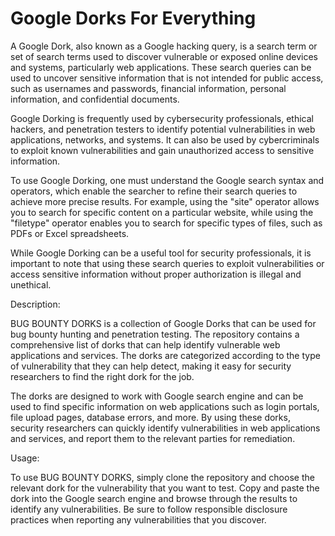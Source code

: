 # Google Dorks For Everything


A Google Dork, also known as a Google hacking query, is a search term or set of search terms used to discover vulnerable or exposed online devices and systems, particularly web applications. These search queries can be used to uncover sensitive information that is not intended for public access, such as usernames and passwords, financial information, personal information, and confidential documents.

Google Dorking is frequently used by cybersecurity professionals, ethical hackers, and penetration testers to identify potential vulnerabilities in web applications, networks, and systems. It can also be used by cybercriminals to exploit known vulnerabilities and gain unauthorized access to sensitive information.

To use Google Dorking, one must understand the Google search syntax and operators, which enable the searcher to refine their search queries to achieve more precise results. For example, using the "site" operator allows you to search for specific content on a particular website, while using the "filetype" operator enables you to search for specific types of files, such as PDFs or Excel spreadsheets.

While Google Dorking can be a useful tool for security professionals, it is important to note that using these search queries to exploit vulnerabilities or access sensitive information without proper authorization is illegal and unethical.


Description:

BUG BOUNTY DORKS is a collection of Google Dorks that can be used for bug bounty hunting and penetration testing. The repository contains a comprehensive list of dorks that can help identify vulnerable web applications and services. The dorks are categorized according to the type of vulnerability that they can help detect, making it easy for security researchers to find the right dork for the job.

The dorks are designed to work with Google search engine and can be used to find specific information on web applications such as login portals, file upload pages, database errors, and more. By using these dorks, security researchers can quickly identify vulnerabilities in web applications and services, and report them to the relevant parties for remediation.

Usage:

To use BUG BOUNTY DORKS, simply clone the repository and choose the relevant dork for the vulnerability that you want to test. Copy and paste the dork into the Google search engine and browse through the results to identify any vulnerabilities. Be sure to follow responsible disclosure practices when reporting any vulnerabilities that you discover.

